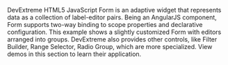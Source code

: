 DevExtreme HTML5 JavaScript Form is an adaptive widget that represents data as a collection of label-editor pairs. Being an AngularJS component, Form supports two-way binding to scope properties and declarative configuration. This example shows a slightly customized Form with editors arranged into groups. DevExtreme also provides other controls, like Filter Builder, Range Selector, Radio Group, which are more specialized. View demos in this section to learn their application.